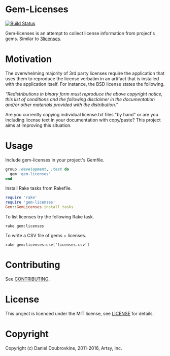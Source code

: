 Gem-Licenses
============

[![Build Status](https://travis-ci.org/dblock/gem-licenses.svg)](https://travis-ci.org/dblock/gem-licenses)

Gem-licenses is an attempt to collect license information from project's gems. Similar to [3licenses](https://github.com/dblock/3licenses).

Motivation
==========

The overwhelming majority of 3rd party licenses require the application that uses them to reproduce the license verbatim in an artifact that is installed with the application itself. For instance, the BSD license states the following.

_“Redistributions in binary form must reproduce the above copyright notice, this list of conditions and the following disclaimer in the documentation and/or other materials provided with the distribution.”_

Are you currently copying individual license.txt files "by hand" or are you including license text in your documentation with copy/paste? This project aims at improving this situation.

Usage
=====

Include gem-licenses in your project's Gemfile.

```ruby
group :development, :test do
  gem 'gem-licenses'
end
```

Install Rake tasks from Rakefile.

```ruby
require 'rake'
require 'gem-licenses'
Gem::GemLicenses.install_tasks
```

To list licenses try the following Rake task.

```shell
rake gem:licenses
```

To write a CSV file of gems + licenses.

```shell
rake gem:licenses:csv['licenses.csv']
```

Contributing
============

See [CONTRIBUTING](CONTRIBUTING.md).

License
=======

This project is licenced under the MIT license, see [LICENSE](LICENSE) for details.

Copyright
=========

Copyright (c) Daniel Doubrovkine, 2011-2016, Artsy, Inc.
